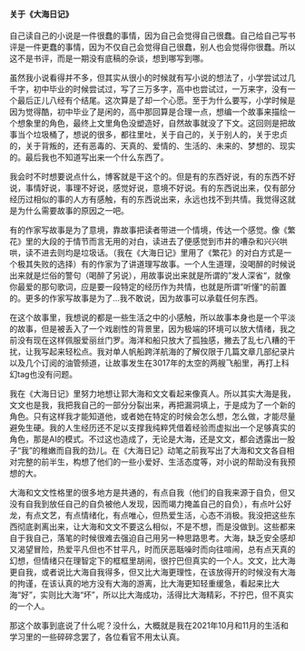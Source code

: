 #### 关于《大海日记》

​	自己读自己的小说是一件很蠢的事情，因为自己会觉得自己很蠢。自己给自己写书评是一件更蠢的事情，因为不仅自己会觉得自己很蠢，别人也会觉得你很蠢。所以这不是书评，而是一期没有底稿的杂谈，想到哪写到哪。

​	虽然我小说看得并不多，但其实从很小的时候就有写小说的想法了，小学尝试过几千字，初中毕业的时候尝试过，写了三万多字，高中也尝试过，一万来字，没有一个最后正儿八经有个结尾。这次算是了却一个心愿。至于为什么要写，小学时候是因为觉得酷，初中毕业了是闲的，高中那回算是合理一点，想编一个故事来描绘一个想象里的角色，最终上文里角色没塑造好，自然故事就没了下文。这回则是把故事当个垃圾桶了，想说的很多，都往里吐，关于自己的，关于别人的，关于忠贞的，关于背叛的，还有恶毒的、天真的、爱情的、生活的、未来的、梦想的、现实的。最后我也不知道写出来一个什么东西了。

​	我会时不时想要说点什么，博客就是干这个的。但是有的东西好说，有的东西不好说，事情好说，事理不好说，感觉好说，意境不好说。有的东西说出来，仅有部分经历过相似的事的人方有感触，有的东西说出来，永远也找不到共情。我觉得这就是为什么需要故事的原因之一吧。

​	有的作家写故事是为了意境，靠故事把读者带进一个情境，传达一个感觉。像《繁花》里的大段的于情节而言无用的对白，读进去了便感觉到市井的嘈杂和兴兴哄哄，读不进去则均是垃圾话。（我在《大海日记》里用了《繁花》的对白方式是一个极其失败的选择）有的作家为了讲道理写故事。一个人生道理，没喝醉的时候说出来就是烂俗的警句（喝醉了另说），用故事说出来就是所谓的”发人深省“，就像你最爱的那句歌词，应是要一段特定的经历作为共情，也就是所谓”听懂“的前置的。更多的作家写故事是为了...我不敢说，因为故事可以承载任何东西。

​	在这个故事里，我想说的都是一些生活之中的小感触，所以故事本身也是一个平淡的故事，但是被丢入了一个戏剧性的背景里，因为极端的环境可以放大情绪，我之前没有现在这样佩服爱丽丝门罗。海洋和船只放大了孤独感，撇去了乱七八糟的干扰，让我写起来轻松点。我对单人帆船跨洋航海的了解仅限于几篇文章几部纪录片以及几个订阅的油管频道，让故事发生在3017年的太空的两艘飞船里，再打上科幻tag也没有问题。

​	我在《大海日记》里努力地想让郭大海和文文看起来像真人。所以其实大海是我，文文也是我，我把我自己的一部分分裂出来，再把漏洞填上，于是成为了一个新的角色。只有这样我才能知道他，或者她在特定的时候会怎么想，怎么做，才能尽量避免生硬。我的人生经历还不足以支撑我纯粹凭借着经验而虚拟出一个足够真实的角色，那是AI的模式。不过这也造成了，无论是大海，还是文文，都会透露出一股子“我”的稚嫩而自我的劲儿。在《大海日记》动笔之前我写出了大海和文文各自相对完整的前半生，构想了他们的一些小爱好、生活态度等，对小说的帮助没有我预想的大。

​	大海和文文性格里的很多地方是共通的，有点自我（他们的自我来源于自负，但又没有自我到放任自己的自负被他人发现，因而竭力掩盖自己的自负），有点叶公好龙，有点文艺，有点情绪化，有点唯心，但热爱生活，心态不消极。我没把这些东西彻底剥离出来，让大海和文文不要这么相似，不是不想，而是没做到。这些都来自于我自己，落笔的时候很难去强迫自己用另一种思路思考。大海，缺乏安全感却又渴望冒险，热爱平凡但也不甘平凡，时而厌恶聒噪时而向往喧闹，总有点天真的幻想，但情绪只在理智定下的框框里胡闹，很拧巴但真实的一个人。文文，比大海更自我，或者说比大海自我得多，但又比大海更理性，在该放得开的时候没有大海的拘谨，在该认真的地方没有大海的游离，比大海更知轻重缓急，看起来比大海“好”，实则比大海“坏”，所以比大海成功，活得比大海精彩，不拧巴，但不真实的一个人。

​	那这个故事到底说了什么呢？没什么，大概就是我在2021年10月和11月的生活和学习里的一些碎碎念罢了，各位看官不用太认真。

​	